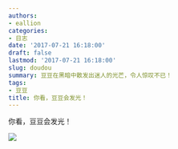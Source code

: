 ```yaml
---
authors:
- eallion
categories:
- 日志
date: '2017-07-21 16:18:00'
draft: false
lastmod: '2017-07-21 16:18:00'
slug: doudou
summary: 豆豆在黑暗中散发出迷人的光芒，令人惊叹不已！
tags:
- 豆豆
title: 你看，豆豆会发光！
---
```

你看，豆豆会发光！

![](1995709596.jpg)